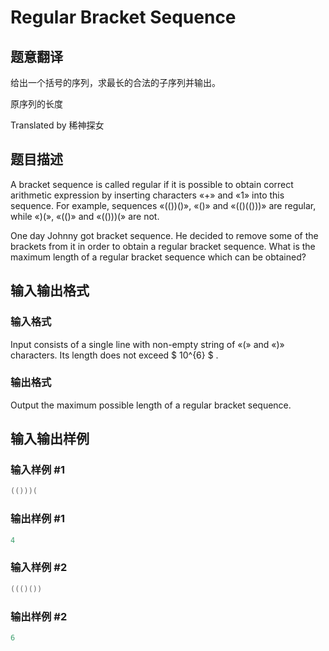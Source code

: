 # Regular Bracket Sequence

## 题意翻译

给出一个括号的序列，求最长的合法的子序列并输出。

原序列的长度

Translated by 稀神探女

## 题目描述

A bracket sequence is called regular if it is possible to obtain correct arithmetic expression by inserting characters «+» and «1» into this sequence. For example, sequences «(())()», «()» and «(()(()))» are regular, while «)(», «(()» and «(()))(» are not.

One day Johnny got bracket sequence. He decided to remove some of the brackets from it in order to obtain a regular bracket sequence. What is the maximum length of a regular bracket sequence which can be obtained?

## 输入输出格式

### 输入格式

Input consists of a single line with non-empty string of «(» and «)» characters. Its length does not exceed $ 10^{6} $ .

### 输出格式

Output the maximum possible length of a regular bracket sequence.

## 输入输出样例

### 输入样例 #1

```cpp
(()))(

```
### 输出样例 #1

```cpp
4

```
### 输入样例 #2

```cpp
((()())

```
### 输出样例 #2

```cpp
6

```
